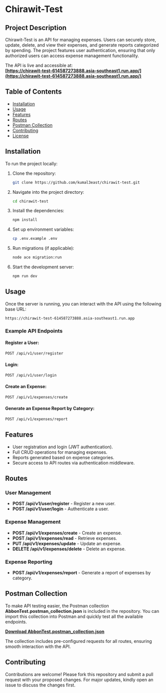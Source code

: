 
# **Chirawit-Test**

## **Project Description**
Chirawit-Test is an API for managing expenses. Users can securely store, update, delete, and view their expenses, and generate reports categorized by spending. The project features user authentication, ensuring that only authorized users can access expense management functionality.

The API is live and accessible at:  
**[https://chirawit-test-614587273888.asia-southeast1.run.app/](https://chirawit-test-614587273888.asia-southeast1.run.app/)**

## **Table of Contents**
- [Installation](#installation)
- [Usage](#usage)
- [Features](#features)
- [Routes](#routes)
- [Postman Collection](#postman-collection)
- [Contributing](#contributing)
- [License](#license)

## **Installation**

To run the project locally:

1. Clone the repository:
   ```bash
   git clone https://github.com/kumal3east/chirawit-test.git
   ```

2. Navigate into the project directory:
   ```bash
   cd chirawit-test
   ```

3. Install the dependencies:
   ```bash
   npm install
   ```

4. Set up environment variables:
   ```bash
   cp .env.example .env
   ```

5. Run migrations (if applicable):
   ```bash
   node ace migration:run
   ```

6. Start the development server:
   ```bash
   npm run dev
   ```

## **Usage**

Once the server is running, you can interact with the API using the following base URL:
```plaintext
https://chirawit-test-614587273888.asia-southeast1.run.app
```

### **Example API Endpoints**
#### Register a User:
```bash
POST /api/v1/user/register
```

#### Login:
```bash
POST /api/v1/user/login
```

#### Create an Expense:
```bash
POST /api/v1/expenses/create
```

#### Generate an Expense Report by Category:
```bash
POST /api/v1/expenses/report
```

## **Features**
- User registration and login (JWT authentication).
- Full CRUD operations for managing expenses.
- Reports generated based on expense categories.
- Secure access to API routes via authentication middleware.

## **Routes**

### **User Management**
- **POST /api/v1/user/register** - Register a new user.
- **POST /api/v1/user/login** - Authenticate a user.

### **Expense Management**
- **POST /api/v1/expenses/create** - Create an expense.
- **POST /api/v1/expenses/read** - Retrieve expenses.
- **PUT /api/v1/expenses/update** - Update an expense.
- **DELETE /api/v1/expenses/delete** - Delete an expense.

### **Expense Reporting**
- **POST /api/v1/expenses/report** - Generate a report of expenses by category.

## **Postman Collection**

To make API testing easier, the Postman collection **AbbonTest.postman_collection.json** is included in the repository. You can import this collection into Postman and quickly test all the available endpoints.

**[Download AbbonTest.postman_collection.json](AbbonTest.postman_collection.json)**

The collection includes pre-configured requests for all routes, ensuring smooth interaction with the API.

## **Contributing**

Contributions are welcome! Please fork this repository and submit a pull request with your proposed changes. For major updates, kindly open an issue to discuss the changes first.
